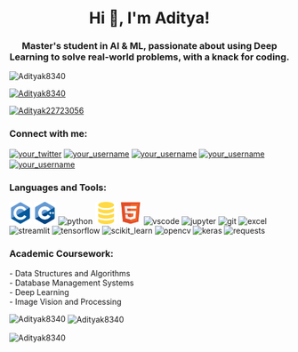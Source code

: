 <h1 align="center">Hi 👋, I'm Aditya!</h1>
<h3 align="center"> Master's student in AI & ML, passionate about using Deep Learning to solve real-world problems, with a knack for coding.</h3>

<p align="left"> <img src="https://komarev.com/ghpvc/?username=Adityak8340&label=Profile%20views&color=0e75b6&style=flat" alt="Adityak8340" /> </p>

<p align="left"> <a href="https://github.com/ryo-ma/github-profile-trophy"><img src="https://github-profile-trophy.vercel.app/?username=Adityak8340&theme=dracula" alt="Adityak8340" /></a> </p>

<p align="left"> <a href="https://twitter.com/Adityak22723056" target="blank"><img src="https://img.shields.io/twitter/follow/Adityak22723056?logo=twitter&style=for-the-badge" alt="Adityak22723056" /></a> </p>

<h3 align="left">Connect with me:</h3>
<p align="left">
<a href="https://twitter.com/Adityak22723056" target="blank"><img align="center" src="https://raw.githubusercontent.com/rahuldkjain/github-profile-readme-generator/master/src/images/icons/Social/twitter.svg" alt="your_twitter" height="30" width="40" /></a>
<a href="https://linkedin.com/in/aditya-kumar-tiwari-a14547232" target="blank"><img align="center" src="https://raw.githubusercontent.com/rahuldkjain/github-profile-readme-generator/master/src/images/icons/Social/linked-in-alt.svg" alt="your_username" height="30" width="40" /></a>
<a href="https://kaggle.com/aditya0kumar0tiwari" target="blank"><img align="center" src="https://raw.githubusercontent.com/rahuldkjain/github-profile-readme-generator/master/src/images/icons/Social/kaggle.svg" alt="your_username" height="30" width="40" /></a>
<a href="https://instagram.com/_aadi_anant" target="blank"><img align="center" src="https://raw.githubusercontent.com/rahuldkjain/github-profile-readme-generator/master/src/images/icons/Social/instagram.svg" alt="your_username" height="30" width="40" /></a>
<a href="https://www.leetcode.com/_aadi_anant" target="blank"><img align="center" src="https://raw.githubusercontent.com/rahuldkjain/github-profile-readme-generator/master/src/images/icons/Social/leet-code.svg" alt="your_username" height="30" width="40" /></a>
</p>

<h3 align="left">Languages and Tools:</h3>
<p align="left"> 
    <img src="https://raw.githubusercontent.com/devicons/devicon/master/icons/c/c-original.svg" alt="c" width="40" height="40"/>
    <img src="https://raw.githubusercontent.com/devicons/devicon/master/icons/cplusplus/cplusplus-original.svg" alt="cplusplus" width="40" height="40"/> 
    <img src="https://www.python.org/static/community_logos/python-logo-generic.svg" alt="python" width="40" height="40"/> 
    <img src="https://raw.githubusercontent.com/devicons/devicon/master/icons/sql/sql-original.svg" alt="sql" width="40" height="40"/> 
    <img src="https://raw.githubusercontent.com/devicons/devicon/master/icons/html5/html5-original.svg" alt="html5" width="40" height="40"/> 
    <img src="https://upload.wikimedia.org/wikipedia/commons/9/9a/Visual_Studio_Code_1.35_icon.svg" alt="vscode" width="40" height="40"/> 
    <img src="https://upload.wikimedia.org/wikipedia/commons/3/38/Jupyter_logo.svg" alt="jupyter" width="40" height="40"/> 
    <img src="https://www.vectorlogo.zone/logos/git-scm/git-scm-icon.svg" alt="git" width="40" height="40"/> 
    <img src="https://upload.wikimedia.org/wikipedia/commons/3/34/Microsoft_Office_Excel_%282018%E2%80%93present%29.svg" alt="excel" width="40" height="40"/> 
    <img src="https://www.vectorlogo.zone/logos/streamlit/streamlit-icon.svg" alt="streamlit" width="40" height="40"/> 
    <img src="https://www.vectorlogo.zone/logos/tensorflow/tensorflow-icon.svg" alt="tensorflow" width="40" height="40"/> 
    <img src="https://upload.wikimedia.org/wikipedia/commons/0/05/Scikit_learn_logo_small.svg" alt="scikit_learn" width="40" height="40"/> 
    <img src="https://upload.wikimedia.org/wikipedia/commons/3/32/OpenCV_Logo_with_text_svg_version.svg" alt="opencv" width="40" height="40"/> 
    <img src="https://upload.wikimedia.org/wikipedia/commons/a/ae/Keras_logo.svg" alt="keras" width="40" height="40"/> 
    <img src="https://www.vectorlogo.zone/logos/python-requests/python-requests-icon.svg" alt="requests" width="40" height="40"/> 
</p>

<h3 align="left">Academic Coursework:</h3>
<p align="left"> 
    - Data Structures and Algorithms <br>
    - Database Management Systems <br>
    - Deep Learning <br>
    - Image Vision and Processing
</p>

<p><img align="left" src="https://github-readme-stats.vercel.app/api/top-langs?username=Adityak8340&show_icons=true&locale=en&layout=compact" alt="Adityak8340" /></p>

<p>&nbsp;<img align="center" src="https://github-readme-stats.vercel.app/api?username=Adityak8340&show_icons=true&locale=en" alt="Adityak8340" /></p>

<p><img align="center" src="https://github-readme-streak-stats.herokuapp.com/?user=Adityak8340&" alt="Adityak8340" /></p>

